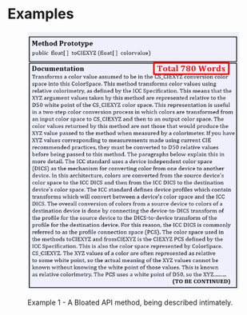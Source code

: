# Examples

<figure><img src=".gitbook/assets/image.png" alt=""><figcaption><p>Example 1 - A Bloated API method, being described intimately.</p></figcaption></figure>
